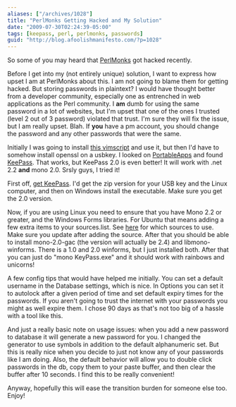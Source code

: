 ```yaml
---
aliases: ["/archives/1028"]
title: "PerlMonks Getting Hacked and My Solution"
date: "2009-07-30T02:24:39-05:00"
tags: [keepass, perl, perlmonks, passwords]
guid: "http://blog.afoolishmanifesto.com/?p=1028"
---
```

So some of you may heard that [PerlMonks](http://perlmonks.org) got hacked recently.

Before I get into my (not entirely unique) solution, I want to express how upset I am at PerlMonks about this. I am not going to blame them for getting hacked. But storing passwords in plaintext? I would have thought better from a developer community, especially one as entrenched in web applications as the Perl community. I **am** dumb for using the same password in a lot of websites, but I'm upset that one of the ones I trusted (level 2 out of 3 password) violated that trust. I'm sure they will fix the issue, but I am really upset. Blah. If **you** have a pm account, you should change the password and any other passwords that were the same.

Initially I was going to install [this vimscript](http://www.vim.org/scripts/script.php?script_id=2012) and use it, but then I'd have to somehow install openssl on a usbkey. I looked on [PortableApps](http://portableapps.com/) and found [KeePass](http://portableapps.com/apps/utilities/keepass_portable). That works, but KeePass 2.0 is even better! It will work with .net 2.2 **and** mono 2.0. Srsly guys, I tried it!

First off, [get KeePass](http://keepass.info/). I'd get the zip version for your USB key and the Linux computer, and then on Windows install the executable. Make sure you get the 2.0 version.

Now, if you are using Linux you need to ensure that you have Mono 2.2 or greater, and the Windows Forms libraries. For Ubuntu that means adding a few extra items to your sources.list. See [here](https://launchpad.net/~directhex/+archive/monoxide) for which sources to use. Make sure you update after adding the source. After that you should be able to install mono-2.0-gac (the version will actually be 2.4) and libmono-winforms. There is a 1.0 and 2.0 winforms, but I just installed both. After that you can just do "mono KeyPass.exe" and it should work with rainbows and unicorns!

A few config tips that would have helped me initially. You can set a default username in the Database settings, which is nice. In Options you can set it to autolock after a given period of time and set default expiry times for the passwords. If you aren't going to trust the internet with your passwords you might as well expire them. I chose 90 days as that's not too big of a hassle with a tool like this.

And just a really basic note on usage issues: when you add a new password to database it will generate a new password for you. I changed the generator to use symbols in addition to the default alphanumeric set. But this is really nice when you decide to just not know any of your passwords like I am doing. Also, the default behavior will allow you to double click passwords in the db, copy them to your paste buffer, and then clear the buffer after 10 seconds. I find this to be really convenient!

Anyway, hopefully this will ease the transition burden for someone else too. Enjoy!
